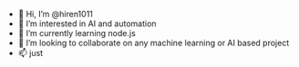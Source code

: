 - 👋 Hi, I’m @hiren1011
- 👀 I’m interested in AI and automation
- 🌱 I’m currently learning node.js
- 💞️ I’m looking to collaborate on any machine learning or AI based project
- 📫 just 

<!---
hiren1011/hiren1011 is a ✨ special ✨ repository because its `README.md` (this file) appears on your GitHub profile.
You can click the Preview link to take a look at your changes.
--->
